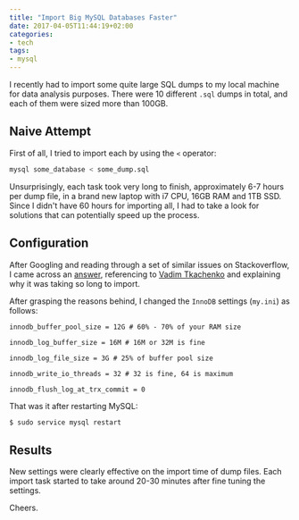 ```yaml
---
title: "Import Big MySQL Databases Faster"
date: 2017-04-05T11:44:19+02:00
categories:
- tech
tags:
- mysql
---
```


I recently had to import some quite large SQL dumps to my local machine for data
analysis purposes. There were 10 different `.sql` dumps in total, and each of
them were sized more than 100GB.

## Naive Attempt

First of all, I tried to import each by using the `<` operator:

```sql
mysql some_database < some_dump.sql
```

Unsurprisingly, each task took very long to finish, approximately 6-7 hours
per dump file, in a brand new laptop with i7 CPU, 16GB RAM and 1TB SSD.
Since I didn't have 60 hours for importing all, I had to take a look for
solutions that can potentially speed up the process.

## Configuration

After Googling and reading through a set of similar issues on Stackoverflow, I
came across an [answer](https://dba.stackexchange.com/a/83385/166635),
referencing to [Vadim Tkachenko](https://twitter.com/vadimtk) and  explaining
why it was taking so long to import.

After grasping the reasons behind, I changed the `InnoDB` settings (`my.ini`)
as follows:

```
innodb_buffer_pool_size = 12G # 60% - 70% of your RAM size
```

```
innodb_log_buffer_size = 16M # 16M or 32M is fine
```

```
innodb_log_file_size = 3G # 25% of buffer pool size
```

```
innodb_write_io_threads = 32 # 32 is fine, 64 is maximum
```

```
innodb_flush_log_at_trx_commit = 0
```

That was it after restarting MySQL:

```bash
$ sudo service mysql restart
```

## Results

New settings were clearly effective on the import time of dump files. Each
import task started to take around 20-30 minutes after fine tuning the settings.

Cheers.
